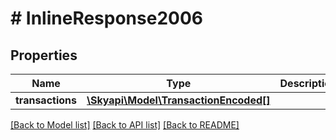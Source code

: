 # # InlineResponse2006

## Properties

Name | Type | Description | Notes
------------ | ------------- | ------------- | -------------
**transactions** | [**\Skyapi\Model\TransactionEncoded[]**](TransactionEncoded.md) |  | [optional] 

[[Back to Model list]](../../README.md#documentation-for-models) [[Back to API list]](../../README.md#documentation-for-api-endpoints) [[Back to README]](../../README.md)


